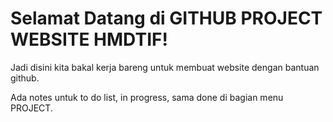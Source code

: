 # Selamat Datang di GITHUB PROJECT WEBSITE HMDTIF!

Jadi disini kita bakal kerja bareng untuk membuat website dengan bantuan github.

Ada notes untuk to do list, in progress, sama done di bagian menu PROJECT.
